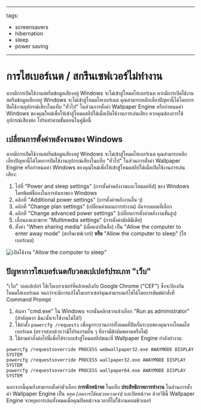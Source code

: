 - - -
  tags:
  - screensavers
  - hibernation
  - sleep
  - power saving
- - -

# การไฮเบอร์เนต / สกรีนเซฟเวอร์ไม่ทำงาน

หากมีการเปิดใช้งานสตรีมข้อมูลเสียงอยู่ Windows จะไม่เข้าสู่โหมดไฮเบอร์เนต หากมีการเปิดใช้งานสตรีมข้อมูลเสียงอยู่ Windows จะไม่เข้าสู่โหมดไฮเบอร์เนต คุณสามารถหลีกเลี่ยงปัญหานี้ได้โดยการปิดใช้งานอุปกรณ์เสียงในแท็บ "ทั่วไป" ในส่วนการตั้งค่า Wallpaper Engine หรือกำหนดค่า Windows ของคุณใหม่เพื่อให้เข้าสู่โหมดสลีปได้เมื่อเปิดใช้งานการเล่นเสียง หากคุณต้องการใช้อุปกรณ์เสียงต่อ โปรดทำตามขั้นตอนในคู่มือนี้

## เปลี่ยนการตั้งค่าพลังงานของ Windows

หากมีการเปิดใช้งานสตรีมข้อมูลเสียงอยู่ Windows จะไม่เข้าสู่โหมดไฮเบอร์เนต คุณสามารถหลีกเลี่ยงปัญหานี้ได้โดยการปิดใช้งานอุปกรณ์เสียงในแท็บ "ทั่วไป" ในส่วนการตั้งค่า Wallpaper Engine หรือกำหนดค่า Windows ของคุณใหม่เพื่อให้เข้าสู่โหมดสลีปได้เมื่อเปิดใช้งานการเล่นเสียง:

1. ไปที่ "Power and sleep settings" (การตั้งค่าพลังงานและโหมดสลีป) ของ Windows โดยพิมพ์ชื่อลงในการค้นหาของ Windows
2. คลิกที่ "Additional power settings" (การตั้งค่าพลังงานอื่น ๆ)
3. คลิกที่ "Change plan settings" (เปลี่ยนค่าแผนการทำงาน) ถัดจากแผนที่เลือก
4. คลิกที่ "Change advanced power settings" (เปลี่ยนการตั้งค่าพลังงานขั้นสูง)
5. เลื่อนลงและขยาย "Multimedia settings" (การตั้งค่ามัลติมีเดีย)
6. ตั้งค่า "When sharing media" (เมื่อแบ่งปันสื่อ) เป็น "Allow the computer to enter away mode" (สกรีนเซฟเวอร์) **หรือ** "Allow the computer to sleep" (ไฮเบอร์เนต)

![เปิดใช้งาน "Allow the computer to sleep"](./power.gif)

## ปัญหาการไฮเบอร์เนตกับวอลเปเปอร์ประเภท "เว็บ"

"เว็บ" วอลเปเปอร์ ใช้เว็บเบราเซอร์ที่คล้ายคลึงกับ Google Chrome ("CEF") ซึ่งจะป้องกันโหมดไฮเบอร์เนต จนกว่าจะมีการแก้ไขในเบราเซอร์คุณสามารถแก้ไขได้โดยการพิมพ์คำสั่งที่ Command Prompt

1. ค้นหา "cmd.exe" ใน Windows จากนั้นคลิกขวาแล้วเลือก "Run as administrator" (สำคัญมาก มิฉะนั้นจะใช้งานไม่ได้!)
2. ใช้คำสั่ง `powercfg /requests` เพื่อดูกระบวนการทั้งหมดที่ปิดกั้นระบบของคุณจากโหมดไฮเบอร์เนต (ตรวจสอบด้วยว่ามีโปรแกรมอื่น ๆ ที่อาจมีข้อผิดพลาดหรือไม่)
3. ใช้สามคำสั่งต่อไปนี้เพื่อให้ระบบเข้าสู่โหมดสลีปขณะที่ Wallpaper Engine กำลังทำงาน:

```
powercfg /requestsoverride PROCESS webwallpaper32.exe AWAYMODE DISPLAY SYSTEM
powercfg /requestsoverride PROCESS wallpaper32.exe AWAYMODE DISPLAY SYSTEM
powercfg /requestsoverride PROCESS wallpaper64.exe AWAYMODE DISPLAY SYSTEM
```

นอกจากนี้คุณยังสามารถตั้งค่าตัวเลือก **การพักหน้าจอ** ในแท็บ **ประสิทธิภาพการทำงาน** ในส่วนการตั้งค่า Wallpaper Engine เป็น *หยุด (ลดการใช้หน่วยความจำ)* และปิดหน้าจอ ด้วยวิธีนี้ Wallpaper Engine จะหยุดการเล่นทั้งหมดเมื่อคุณปิดหน้าจอเวลาที่ไม่ใช้งานคอมพิวเตอร์